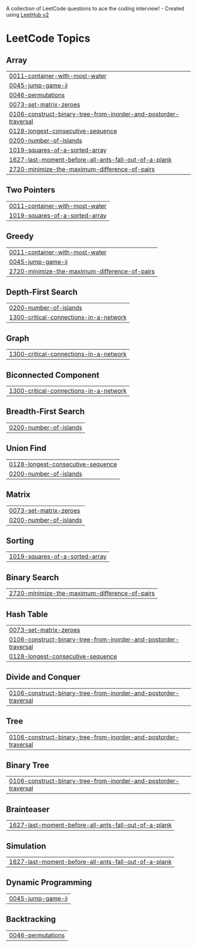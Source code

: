 A collection of LeetCode questions to ace the coding interview! - Created using [LeetHub v2](https://github.com/arunbhardwaj/LeetHub-2.0)
<!---LeetCode Topics Start-->
# LeetCode Topics
## Array
|  |
| ------- |
| [0011-container-with-most-water](https://github.com/Dhanushk1404/Leetcode/tree/master/0011-container-with-most-water) |
| [0045-jump-game-ii](https://github.com/Dhanushk1404/Leetcode/tree/master/0045-jump-game-ii) |
| [0046-permutations](https://github.com/Dhanushk1404/Leetcode/tree/master/0046-permutations) |
| [0073-set-matrix-zeroes](https://github.com/Dhanushk1404/Leetcode/tree/master/0073-set-matrix-zeroes) |
| [0106-construct-binary-tree-from-inorder-and-postorder-traversal](https://github.com/Dhanushk1404/Leetcode/tree/master/0106-construct-binary-tree-from-inorder-and-postorder-traversal) |
| [0128-longest-consecutive-sequence](https://github.com/Dhanushk1404/Leetcode/tree/master/0128-longest-consecutive-sequence) |
| [0200-number-of-islands](https://github.com/Dhanushk1404/Leetcode/tree/master/0200-number-of-islands) |
| [1019-squares-of-a-sorted-array](https://github.com/Dhanushk1404/Leetcode/tree/master/1019-squares-of-a-sorted-array) |
| [1627-last-moment-before-all-ants-fall-out-of-a-plank](https://github.com/Dhanushk1404/Leetcode/tree/master/1627-last-moment-before-all-ants-fall-out-of-a-plank) |
| [2720-minimize-the-maximum-difference-of-pairs](https://github.com/Dhanushk1404/Leetcode/tree/master/2720-minimize-the-maximum-difference-of-pairs) |
## Two Pointers
|  |
| ------- |
| [0011-container-with-most-water](https://github.com/Dhanushk1404/Leetcode/tree/master/0011-container-with-most-water) |
| [1019-squares-of-a-sorted-array](https://github.com/Dhanushk1404/Leetcode/tree/master/1019-squares-of-a-sorted-array) |
## Greedy
|  |
| ------- |
| [0011-container-with-most-water](https://github.com/Dhanushk1404/Leetcode/tree/master/0011-container-with-most-water) |
| [0045-jump-game-ii](https://github.com/Dhanushk1404/Leetcode/tree/master/0045-jump-game-ii) |
| [2720-minimize-the-maximum-difference-of-pairs](https://github.com/Dhanushk1404/Leetcode/tree/master/2720-minimize-the-maximum-difference-of-pairs) |
## Depth-First Search
|  |
| ------- |
| [0200-number-of-islands](https://github.com/Dhanushk1404/Leetcode/tree/master/0200-number-of-islands) |
| [1300-critical-connections-in-a-network](https://github.com/Dhanushk1404/Leetcode/tree/master/1300-critical-connections-in-a-network) |
## Graph
|  |
| ------- |
| [1300-critical-connections-in-a-network](https://github.com/Dhanushk1404/Leetcode/tree/master/1300-critical-connections-in-a-network) |
## Biconnected Component
|  |
| ------- |
| [1300-critical-connections-in-a-network](https://github.com/Dhanushk1404/Leetcode/tree/master/1300-critical-connections-in-a-network) |
## Breadth-First Search
|  |
| ------- |
| [0200-number-of-islands](https://github.com/Dhanushk1404/Leetcode/tree/master/0200-number-of-islands) |
## Union Find
|  |
| ------- |
| [0128-longest-consecutive-sequence](https://github.com/Dhanushk1404/Leetcode/tree/master/0128-longest-consecutive-sequence) |
| [0200-number-of-islands](https://github.com/Dhanushk1404/Leetcode/tree/master/0200-number-of-islands) |
## Matrix
|  |
| ------- |
| [0073-set-matrix-zeroes](https://github.com/Dhanushk1404/Leetcode/tree/master/0073-set-matrix-zeroes) |
| [0200-number-of-islands](https://github.com/Dhanushk1404/Leetcode/tree/master/0200-number-of-islands) |
## Sorting
|  |
| ------- |
| [1019-squares-of-a-sorted-array](https://github.com/Dhanushk1404/Leetcode/tree/master/1019-squares-of-a-sorted-array) |
## Binary Search
|  |
| ------- |
| [2720-minimize-the-maximum-difference-of-pairs](https://github.com/Dhanushk1404/Leetcode/tree/master/2720-minimize-the-maximum-difference-of-pairs) |
## Hash Table
|  |
| ------- |
| [0073-set-matrix-zeroes](https://github.com/Dhanushk1404/Leetcode/tree/master/0073-set-matrix-zeroes) |
| [0106-construct-binary-tree-from-inorder-and-postorder-traversal](https://github.com/Dhanushk1404/Leetcode/tree/master/0106-construct-binary-tree-from-inorder-and-postorder-traversal) |
| [0128-longest-consecutive-sequence](https://github.com/Dhanushk1404/Leetcode/tree/master/0128-longest-consecutive-sequence) |
## Divide and Conquer
|  |
| ------- |
| [0106-construct-binary-tree-from-inorder-and-postorder-traversal](https://github.com/Dhanushk1404/Leetcode/tree/master/0106-construct-binary-tree-from-inorder-and-postorder-traversal) |
## Tree
|  |
| ------- |
| [0106-construct-binary-tree-from-inorder-and-postorder-traversal](https://github.com/Dhanushk1404/Leetcode/tree/master/0106-construct-binary-tree-from-inorder-and-postorder-traversal) |
## Binary Tree
|  |
| ------- |
| [0106-construct-binary-tree-from-inorder-and-postorder-traversal](https://github.com/Dhanushk1404/Leetcode/tree/master/0106-construct-binary-tree-from-inorder-and-postorder-traversal) |
## Brainteaser
|  |
| ------- |
| [1627-last-moment-before-all-ants-fall-out-of-a-plank](https://github.com/Dhanushk1404/Leetcode/tree/master/1627-last-moment-before-all-ants-fall-out-of-a-plank) |
## Simulation
|  |
| ------- |
| [1627-last-moment-before-all-ants-fall-out-of-a-plank](https://github.com/Dhanushk1404/Leetcode/tree/master/1627-last-moment-before-all-ants-fall-out-of-a-plank) |
## Dynamic Programming
|  |
| ------- |
| [0045-jump-game-ii](https://github.com/Dhanushk1404/Leetcode/tree/master/0045-jump-game-ii) |
## Backtracking
|  |
| ------- |
| [0046-permutations](https://github.com/Dhanushk1404/Leetcode/tree/master/0046-permutations) |
<!---LeetCode Topics End-->